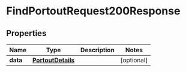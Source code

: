 

# FindPortoutRequest200Response


## Properties

| Name | Type | Description | Notes |
|------------ | ------------- | ------------- | -------------|
|**data** | [**PortoutDetails**](PortoutDetails.md) |  |  [optional] |



